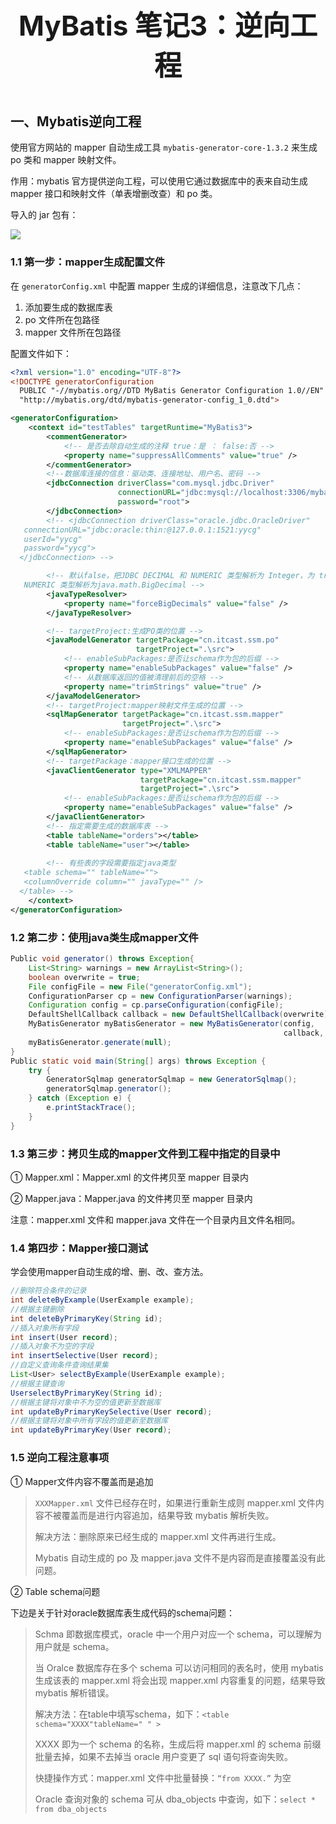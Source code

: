 <p align="center" style="font-size:44px;font-weight:bold;">
    MyBatis 笔记3：逆向工程
</p>



## 一、Mybatis逆向工程

使用官方网站的 mapper 自动生成工具 `mybatis-generator-core-1.3.2` 来生成 po 类和 mapper 映射文件。

作用：mybatis 官方提供逆向工程，可以使用它通过数据库中的表来自动生成 mapper 接口和映射文件（单表增删改查）和 po 类。

导入的 jar 包有：

![](https://img-1256179949.cos.ap-shanghai.myqcloud.com/18-8-25-35977007.jpg)

### 1.1 第一步：mapper生成配置文件

在 `generatorConfig.xml` 中配置 mapper 生成的详细信息，注意改下几点：

1. 添加要生成的数据库表
2. po 文件所在包路径
3. mapper 文件所在包路径

配置文件如下：

``` xml
<?xml version="1.0" encoding="UTF-8"?>
<!DOCTYPE generatorConfiguration
  PUBLIC "-//mybatis.org//DTD MyBatis Generator Configuration 1.0//EN"
  "http://mybatis.org/dtd/mybatis-generator-config_1_0.dtd">

<generatorConfiguration>
    <context id="testTables" targetRuntime="MyBatis3">
        <commentGenerator>
            <!-- 是否去除自动生成的注释 true：是 ： false:否 -->
            <property name="suppressAllComments" value="true" />
        </commentGenerator>
        <!--数据库连接的信息：驱动类、连接地址、用户名、密码 -->
        <jdbcConnection driverClass="com.mysql.jdbc.Driver"
                        connectionURL="jdbc:mysql://localhost:3306/mybatis" userId="root"
                        password="root">
        </jdbcConnection>
        <!-- <jdbcConnection driverClass="oracle.jdbc.OracleDriver"
   connectionURL="jdbc:oracle:thin:@127.0.0.1:1521:yycg" 
   userId="yycg"
   password="yycg">
  </jdbcConnection> -->

        <!-- 默认false，把JDBC DECIMAL 和 NUMERIC 类型解析为 Integer，为 true时把JDBC DECIMAL 和 
   NUMERIC 类型解析为java.math.BigDecimal -->
        <javaTypeResolver>
            <property name="forceBigDecimals" value="false" />
        </javaTypeResolver>

        <!-- targetProject:生成PO类的位置 -->
        <javaModelGenerator targetPackage="cn.itcast.ssm.po"
                            targetProject=".\src">
            <!-- enableSubPackages:是否让schema作为包的后缀 -->
            <property name="enableSubPackages" value="false" />
            <!-- 从数据库返回的值被清理前后的空格 -->
            <property name="trimStrings" value="true" />
        </javaModelGenerator>
        <!-- targetProject:mapper映射文件生成的位置 -->
        <sqlMapGenerator targetPackage="cn.itcast.ssm.mapper" 
                         targetProject=".\src">
            <!-- enableSubPackages:是否让schema作为包的后缀 -->
            <property name="enableSubPackages" value="false" />
        </sqlMapGenerator>
        <!-- targetPackage：mapper接口生成的位置 -->
        <javaClientGenerator type="XMLMAPPER"
                             targetPackage="cn.itcast.ssm.mapper" 
                             targetProject=".\src">
            <!-- enableSubPackages:是否让schema作为包的后缀 -->
            <property name="enableSubPackages" value="false" />
        </javaClientGenerator>
        <!-- 指定需要生成的数据库表 -->
        <table tableName="orders"></table>
        <table tableName="user"></table>
    
        <!-- 有些表的字段需要指定java类型
   <table schema="" tableName="">
   <columnOverride column="" javaType="" />
  </table> -->
    </context>
</generatorConfiguration>
```

### 1.2 第二步：使用java类生成mapper文件 

``` java
Public void generator() throws Exception{
    List<String> warnings = new ArrayList<String>();
    boolean overwrite = true;
    File configFile = new File("generatorConfig.xml"); 
    ConfigurationParser cp = new ConfigurationParser(warnings);
    Configuration config = cp.parseConfiguration(configFile);
    DefaultShellCallback callback = new DefaultShellCallback(overwrite);
    MyBatisGenerator myBatisGenerator = new MyBatisGenerator(config,
                                                             callback, warnings);
    myBatisGenerator.generate(null);
}
Public static void main(String[] args) throws Exception {
    try {
        GeneratorSqlmap generatorSqlmap = new GeneratorSqlmap();
        generatorSqlmap.generator();
    } catch (Exception e) {
        e.printStackTrace();
    }
}
```

### 1.3 第三步：拷贝生成的mapper文件到工程中指定的目录中

① Mapper.xml：Mapper.xml 的文件拷贝至 mapper 目录内

② Mapper.java：Mapper.java 的文件拷贝至 mapper 目录内

注意：mapper.xml 文件和 mapper.java 文件在一个目录内且文件名相同。

### 1.4 第四步：Mapper接口测试

学会使用mapper自动生成的增、删、改、查方法。

``` java
//删除符合条件的记录
int deleteByExample(UserExample example);
//根据主键删除
int deleteByPrimaryKey(String id);
//插入对象所有字段
int insert(User record);
//插入对象不为空的字段
int insertSelective(User record);
//自定义查询条件查询结果集
List<User> selectByExample(UserExample example);
//根据主键查询
UserselectByPrimaryKey(String id);
//根据主键将对象中不为空的值更新至数据库
int updateByPrimaryKeySelective(User record);
//根据主键将对象中所有字段的值更新至数据库
int updateByPrimaryKey(User record);
```

### 1.5  逆向工程注意事项

① Mapper文件内容不覆盖而是追加

> `XXXMapper.xml` 文件已经存在时，如果进行重新生成则 mapper.xml 文件内容不被覆盖而是进行内容追加，结果导致 mybatis 解析失败。
>
> 解决方法：删除原来已经生成的 mapper.xml 文件再进行生成。
>
> Mybatis 自动生成的 po 及 mapper.java 文件不是内容而是直接覆盖没有此问题。

② Table schema问题

下边是关于针对oracle数据库表生成代码的schema问题：

> Schma 即数据库模式，oracle 中一个用户对应一个 schema，可以理解为用户就是 schema。
>
> 当 Oralce 数据库存在多个 schema 可以访问相同的表名时，使用 mybatis 生成该表的 mapper.xml 将会出现 mapper.xml 内容重复的问题，结果导致 mybatis 解析错误。
>
> 解决方法：在table中填写schema，如下：`<table schema="XXXX"tableName=" " >`
>
> XXXX 即为一个 schema 的名称，生成后将 mapper.xml 的 schema 前缀批量去掉，如果不去掉当 oracle 用户变更了 sql 语句将查询失败。
>
> 快捷操作方式：mapper.xml 文件中批量替换：`“from XXXX.”` 为空
>
> Oracle 查询对象的 schema 可从 dba_objects 中查询，如下：`select * from dba_objects`


